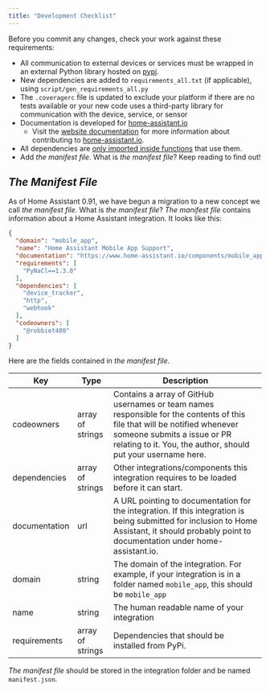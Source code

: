 ```yaml
---
title: "Development Checklist"
---
```



Before you commit any changes, check your work against these requirements:

- All communication to external devices or services must be wrapped in an external Python library hosted on [pypi](https://pypi.python.org/pypi).
- New dependencies are added to `requirements_all.txt` (if applicable), using `script/gen_requirements_all.py`
- The `.coveragerc` file is updated to exclude your platform if there are no tests available or your new code uses a third-party library for communication with the device, service, or sensor
- Documentation is developed for [home-assistant.io](https://home-assistant.io/)
   * Visit the [website documentation](https://www.home-assistant.io/developers/documentation/) for more information about contributing to [home-assistant.io](https://github.com/home-assistant/home-assistant.github.io).
- All dependencies are [only imported inside functions](creating_component_deps_and_reqs.md) that use them.
- Add _the manifest file_. What is _the manifest file_? Keep reading to find out!

## _The Manifest File_

As of Home Assistant 0.91, we have begun a migration to a new concept we call _the manifest file_. What is _the manifest file_? _The manifest file_ contains information about a Home Assistant integration. It looks like this:

```json
{
  "domain": "mobile_app",
  "name": "Home Assistant Mobile App Support",
  "documentation": "https://www.home-assistant.io/components/mobile_app",
  "requirements": [
    "PyNaCl==1.3.0"
  ],
  "dependencies": [
    "device_tracker",
    "http",
    "webhook"
  ],
  "codeowners": [
    "@robbiet480"
  ]
}
```

Here are the fields contained in _the manifest file_.

| Key           | Type             | Description                                                                                                                                                                                                               |
|---------------|------------------|---------------------------------------------------------------------------------------------------------------------------------------------------------------------------------------------------------------------------|
| codeowners    | array of strings | Contains a array of GitHub usernames or team names responsible for the contents of this file that will be notified whenever someone submits a issue or PR relating to it. You, the author, should put your username here. |
| dependencies  | array of strings | Other integrations/components this integration requires to be loaded before it can start.                                                                                                                                 |
| documentation | url              | A URL pointing to documentation for the integration. If this integration is being submitted for inclusion to Home Assistant, it should probably point to documentation under home-assistant.io.                           |
| domain        | string           | The domain of the integration. For example, if your integration is in a folder named `mobile_app`, this should be `mobile_app`                                                                                            |
| name          | string           | The human readable name of your integration                                                                                                                                                                               |
| requirements  | array of strings | Dependencies that should be installed from PyPi.                                                                                                                                                                          |

_The manifest file_ should be stored in the integration folder and be named `manifest.json`.

